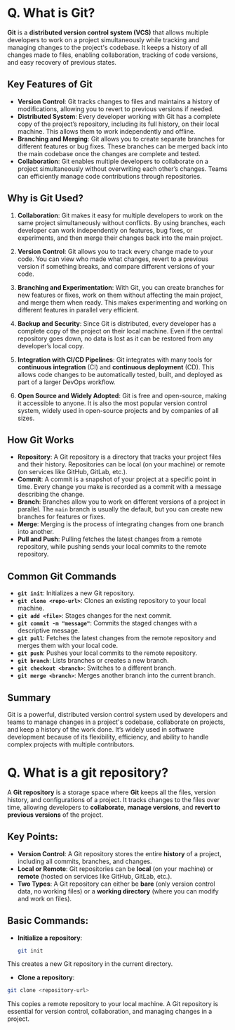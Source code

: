 # Q. What is Git?

**Git** is a **distributed version control system (VCS)** that allows multiple developers to work on a project simultaneously while tracking and managing changes to the project's codebase. It keeps a history of all changes made to files, enabling collaboration, tracking of code versions, and easy recovery of previous states.

## Key Features of Git

- **Version Control**: Git tracks changes to files and maintains a history of modifications, allowing you to revert to previous versions if needed.
- **Distributed System**: Every developer working with Git has a complete copy of the project’s repository, including its full history, on their local machine. This allows them to work independently and offline.
- **Branching and Merging**: Git allows you to create separate branches for different features or bug fixes. These branches can be merged back into the main codebase once the changes are complete and tested.
- **Collaboration**: Git enables multiple developers to collaborate on a project simultaneously without overwriting each other’s changes. Teams can efficiently manage code contributions through repositories.

## Why is Git Used?

1. **Collaboration**: Git makes it easy for multiple developers to work on the same project simultaneously without conflicts. By using branches, each developer can work independently on features, bug fixes, or experiments, and then merge their changes back into the main project.

2. **Version Control**: Git allows you to track every change made to your code. You can view who made what changes, revert to a previous version if something breaks, and compare different versions of your code.

3. **Branching and Experimentation**: With Git, you can create branches for new features or fixes, work on them without affecting the main project, and merge them when ready. This makes experimenting and working on different features in parallel very efficient.

4. **Backup and Security**: Since Git is distributed, every developer has a complete copy of the project on their local machine. Even if the central repository goes down, no data is lost as it can be restored from any developer’s local copy.

5. **Integration with CI/CD Pipelines**: Git integrates with many tools for **continuous integration** (CI) and **continuous deployment** (CD). This allows code changes to be automatically tested, built, and deployed as part of a larger DevOps workflow.

6. **Open Source and Widely Adopted**: Git is free and open-source, making it accessible to anyone. It is also the most popular version control system, widely used in open-source projects and by companies of all sizes.

## How Git Works

- **Repository**: A Git repository is a directory that tracks your project files and their history. Repositories can be local (on your machine) or remote (on services like GitHub, GitLab, etc.).
- **Commit**: A commit is a snapshot of your project at a specific point in time. Every change you make is recorded as a commit with a message describing the change.
- **Branch**: Branches allow you to work on different versions of a project in parallel. The `main` branch is usually the default, but you can create new branches for features or fixes.
- **Merge**: Merging is the process of integrating changes from one branch into another.
- **Pull and Push**: Pulling fetches the latest changes from a remote repository, while pushing sends your local commits to the remote repository.

## Common Git Commands

- **`git init`**: Initializes a new Git repository.
- **`git clone <repo-url>`**: Clones an existing repository to your local machine.
- **`git add <file>`**: Stages changes for the next commit.
- **`git commit -m "message"`**: Commits the staged changes with a descriptive message.
- **`git pull`**: Fetches the latest changes from the remote repository and merges them with your local code.
- **`git push`**: Pushes your local commits to the remote repository.
- **`git branch`**: Lists branches or creates a new branch.
- **`git checkout <branch>`**: Switches to a different branch.
- **`git merge <branch>`**: Merges another branch into the current branch.

## Summary

Git is a powerful, distributed version control system used by developers and teams to manage changes in a project's codebase, collaborate on projects, and keep a history of the work done. It’s widely used in software development because of its flexibility, efficiency, and ability to handle complex projects with multiple contributors.

# Q. What is a git repository?

A **Git repository** is a storage space where **Git** keeps all the files, version history, and configurations of a project. It tracks changes to the files over time, allowing developers to **collaborate**, **manage versions**, and **revert to previous versions** of the project.

## Key Points:
- **Version Control**: A Git repository stores the entire **history** of a project, including all commits, branches, and changes.
- **Local or Remote**: Git repositories can be **local** (on your machine) or **remote** (hosted on services like GitHub, GitLab, etc.).
- **Two Types**: A Git repository can either be **bare** (only version control data, no working files) or a **working directory** (where you can modify and work on files).

## Basic Commands:

- **Initialize a repository**:
  ```bash
  git init
  ```
This creates a new Git repository in the current directory.

- **Clone a repository**:
```bash
git clone <repository-url>
```
This copies a remote repository to your local machine.
A Git repository is essential for version control, collaboration, and managing changes in a project.

